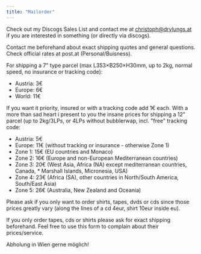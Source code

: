 ```yaml
---
title: "Mailorder"
---
```

Check out my Discogs Sales List and contact me at christoph@drylungs.at if you are interested in something (or directly via discogs).

Contact me beforehand about exact shipping quotes and general questions.
Check official rates at post.at (Personal/Buisness).

For shipping a 7" type parcel (max L353×B250×H30mm, up to 2kg, normal speed, no insurance or tracking code):

* Austria: 3€
* Europe: 6€
* World: 11€

If you want it priority, insured or with a tracking code add 1€ each.
With a more than sad heart i present to you the insane prices for shipping a 12" parcel (up to 2kg/3LPs, or 4LPs without bubblerwap, incl. "free" tracking code:

* Austria: 5€
* Europe: 11€ (without tracking or insurance - otherwise Zone 1)
* Zone 1: 15€ (EU countries and Monaco)
* Zone 2: 16€ (Europe and non-European Mediterranean countries)
* Zone 3: 20€ (West Asia, Africa (NA) except mediterranean countries, Canada, * Marshall Islands, Micronesia, USA)
* Zone 4: 23€ (Africa (SA), other countries in North/South America, South/East Asia)
* Zone 5: 26€ (Australia, New Zealand and Oceania)

Please ask if you only want to order shirts, tapes, dvds or cds since those prices greatly vary (along the lines of a cd 4eur, shirt 10eur inside eu).

If you only order tapes, cds or shirts please ask for exact shipping beforehand. Feel free to use this form to complain about their prices/service.

Abholung in Wien gerne möglich!